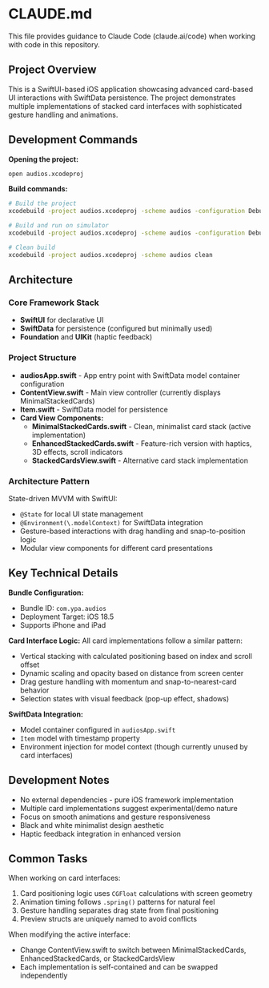# CLAUDE.md

This file provides guidance to Claude Code (claude.ai/code) when working with code in this repository.

## Project Overview

This is a SwiftUI-based iOS application showcasing advanced card-based UI interactions with SwiftData persistence. The project demonstrates multiple implementations of stacked card interfaces with sophisticated gesture handling and animations.

## Development Commands

**Opening the project:**
```bash
open audios.xcodeproj
```

**Build commands:**
```bash
# Build the project
xcodebuild -project audios.xcodeproj -scheme audios -configuration Debug

# Build and run on simulator
xcodebuild -project audios.xcodeproj -scheme audios -configuration Debug -destination 'platform=iOS Simulator,name=iPhone 15'

# Clean build
xcodebuild -project audios.xcodeproj -scheme audios clean
```

## Architecture

### Core Framework Stack
- **SwiftUI** for declarative UI
- **SwiftData** for persistence (configured but minimally used)
- **Foundation** and **UIKit** (haptic feedback)

### Project Structure
- **audiosApp.swift** - App entry point with SwiftData model container configuration
- **ContentView.swift** - Main view controller (currently displays MinimalStackedCards)
- **Item.swift** - SwiftData model for persistence
- **Card View Components:**
  - **MinimalStackedCards.swift** - Clean, minimalist card stack (active implementation)
  - **EnhancedStackedCards.swift** - Feature-rich version with haptics, 3D effects, scroll indicators
  - **StackedCardsView.swift** - Alternative card stack implementation

### Architecture Pattern
State-driven MVVM with SwiftUI:
- `@State` for local UI state management
- `@Environment(\.modelContext)` for SwiftData integration
- Gesture-based interactions with drag handling and snap-to-position logic
- Modular view components for different card presentations

## Key Technical Details

**Bundle Configuration:**
- Bundle ID: `com.ypa.audios`
- Deployment Target: iOS 18.5
- Supports iPhone and iPad

**Card Interface Logic:**
All card implementations follow a similar pattern:
- Vertical stacking with calculated positioning based on index and scroll offset
- Dynamic scaling and opacity based on distance from screen center
- Drag gesture handling with momentum and snap-to-nearest-card behavior
- Selection states with visual feedback (pop-up effect, shadows)

**SwiftData Integration:**
- Model container configured in `audiosApp.swift`
- `Item` model with timestamp property
- Environment injection for model context (though currently unused by card interfaces)

## Development Notes

- No external dependencies - pure iOS framework implementation
- Multiple card implementations suggest experimental/demo nature
- Focus on smooth animations and gesture responsiveness
- Black and white minimalist design aesthetic
- Haptic feedback integration in enhanced version

## Common Tasks

When working on card interfaces:
1. Card positioning logic uses `CGFloat` calculations with screen geometry
2. Animation timing follows `.spring()` patterns for natural feel
3. Gesture handling separates drag state from final positioning
4. Preview structs are uniquely named to avoid conflicts

When modifying the active interface:
- Change ContentView.swift to switch between MinimalStackedCards, EnhancedStackedCards, or StackedCardsView
- Each implementation is self-contained and can be swapped independently